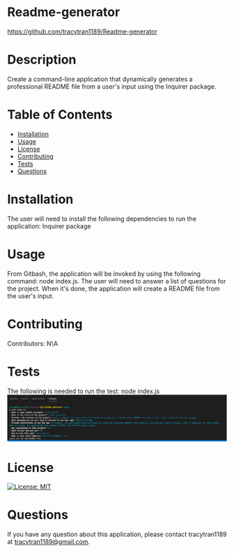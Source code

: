 
  # Readme-generator
  https://github.com/tracytran1189/Readme-generator

  # Description
  Create a command-line application that dynamically generates a professional README file from a user's input using the Inquirer package. 

  # Table of Contents
  * [Installation](#installation)
  * [Usage](#usage)
  * [License](#license)
  * [Contributing](#contributing)
  * [Tests](#tests)
  * [Questions](#questions)
  
  # Installation
  The user will need to install the following dependencies to run the application: Inquirer package

  # Usage
  From Gitbash, the application will be invoked by using the following command: node index.js. The user will need to answer a list of questions for the project. When it's done, the application will create a README file from the user's input. 
  
  # Contributing
  Contributors: N\A

  # Tests
  The following is needed to run the test: node index.js
  ![alt text](./assets/images/screenshot.PNG)

  # License
  [![License: MIT](https://img.shields.io/badge/License-MIT-yellow.svg)](https://opensource.org/licenses/MIT)

  # Questions
  If you have any question about this application, please contact tracytran1189 at tracytran1189@gmail.com. 

